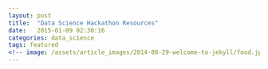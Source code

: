 ```yaml
---
layout: post
title:  "Data Science Hackathon Resources"
date:   2015-01-09 02:30:16
categories: data_science
tags: featured
<!-- image: /assets/article_images/2014-08-29-welcome-to-jekyll/food.jpg -->
---
```


<!-- 1. [What is data science?](#section1)
2. [How can I get started](#section2)
3. [Resources and Toolkits](#section3)
4. [Data Resources](#section4)

<h3><a id="section1">What is Data Science?</a></h3>
Data Science is a recent term used for extracting sense from data. It's a mix of statistics and computer science. Although most of the theoretical tools have been around for a while, the emergence of Big Data and the Internet of Things has distinguished the scale and set of skills necessary to tackle data driven problems. 

<h3><a id="section2">How can I get started</a></h3>
There are plenty of resources out there to learn most of the theory and tools that data scientists use. If you are competely new to the space, it may be good to go through a simple exercise on the [Kaggle Titanic][titanic]. 

If you want a more in-depth introduction, check out the open source [Data Science Masters][data_science_masters]. 

Once faced with some data driven problem, the steps taken from problem to solution can be broadly defined. Each step necessitates a specific skill set and tech stack.


<h3><a id="section3">Resources and Toolkits</a></h3>


Most of the basic tools used for data science involve Python, R, or other code and shell scripts. Here are some [Python Resources] and here are some [R resources]. A lot of the modeling often involves machine learning. [scikit] [rstuff] 



How to get started with "Data Science"
- Kaggle Titanic
- data_science_masters
- Python resources
    - Scikit
    - Pandas
- R resources
    - Shiny
- Spark, big data resources
- Machine learning



[titanic]: http://www.kaggle.com/c/titanic-gettingStarted
[data_science_masters]: http://datasciencemasters.org/
[data_science_resources]: http://www.datascienceweekly.org/data-science-resources -->